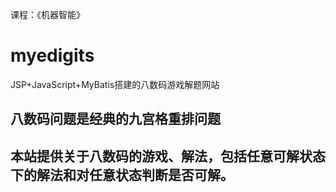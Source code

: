课程：《机器智能》

# myedigits
JSP+JavaScript+MyBatis搭建的八数码游戏解题网站
## 八数码问题是经典的九宫格重排问题
## 本站提供关于八数码的游戏、解法，包括任意可解状态下的解法和对任意状态判断是否可解。


